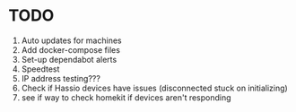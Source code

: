 # TODO
1. Auto updates for machines
2. Add docker-compose files
3. Set-up dependabot alerts
4. Speedtest
5. IP address testing???
6. Check if Hassio devices have issues (disconnected stuck on initializing)
7. see if way to check homekit if devices aren't responding